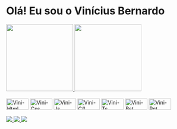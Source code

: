 # Olá! Eu sou o Vinícius Bernardo
<div>
  <a href="https://github.com/ViniciusBernardo29"/>
    <img height="180em" src="https://github-readme-stats.vercel.app/api?username=ViniciusBernardo29&show_icon=false&theme=radical&include_all_commits-true&count_private-true"/>
  </a>
    <img height="180em" src="https://github-readme-stats.vercel.app/api/top-langs/?username=ViniciusBernardo29&layout=compact&langs_count-16&theme=radical"/>
</div>
<div style="display: inline_block"><br>
     <img align="center" alt="Vini-Html" height="30" width="60" src="https://cdn.jsdelivr.net/gh/devicons/devicon/icons/html5/html5-original-wordmark.svg"/>
     <img align="center" alt="Vini-Css" height="30" width="60" src="https://cdn.jsdelivr.net/gh/devicons/devicon/icons/css3/css3-original-wordmark.svg"/>
     <img align="center" alt="Vini-Js" height="30" width="60" src="https://cdn.jsdelivr.net/gh/devicons/devicon/icons/javascript/javascript-original.svg"/>
     <img align="center" alt="Vini-C#" height="30" width="60" src="https://cdn.jsdelivr.net/gh/devicons/devicon/icons/csharp/csharp-original.svg"/>
     <img align="center" alt="Vini-Ts" height="30" width="60" src="https://cdn.jsdelivr.net/gh/devicons/devicon/icons/typescript/typescript-original.svg"/>
     <img align="center" alt="Vini-Bst" height="30" width="60" src="https://cdn.jsdelivr.net/gh/devicons/devicon/icons/bulma/bulma-plain.svg"/>
     <img align="center" alt="Vini-Rct" height="30" width="60" src="https://cdn.jsdelivr.net/gh/devicons/devicon/icons/react/react-original.svg" />

</div>
<br>
<div>
    <a href="https://api.whatsapp.com/send?phone=5528999092763&text=contato"><img src="https://img.shields.io/badge/WhatsApp-25D366?style=for-the-badge&logo=whatsapp&logoColor=white"/>
    <a href="https://www.linkedin.com/in/vin%C3%ADcius-bernardo"/><img src="https://img.shields.io/badge/LinkedIn-0077B5?style=for-the-badge&logo=linkedin&logoColor=white"/>
    <a href="mailto:vbernardo2901@gmail.com"><img src="https://img.shields.io/badge/Gmail-D14836?style=for-the-badge&logo=gmail&logoColor=white">
</div>
  
